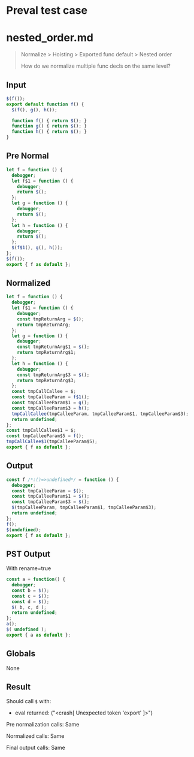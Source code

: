 # Preval test case

# nested_order.md

> Normalize > Hoisting > Exported func default > Nested order
>
> How do we normalize multiple func decls on the same level?

## Input

`````js filename=intro
$(f());
export default function f() {
  $(f(), g(), h());

  function f() { return $(); }
  function g() { return $(); }
  function h() { return $(); }
}
`````

## Pre Normal


`````js filename=intro
let f = function () {
  debugger;
  let f$1 = function () {
    debugger;
    return $();
  };
  let g = function () {
    debugger;
    return $();
  };
  let h = function () {
    debugger;
    return $();
  };
  $(f$1(), g(), h());
};
$(f());
export { f as default };
`````

## Normalized


`````js filename=intro
let f = function () {
  debugger;
  let f$1 = function () {
    debugger;
    const tmpReturnArg = $();
    return tmpReturnArg;
  };
  let g = function () {
    debugger;
    const tmpReturnArg$1 = $();
    return tmpReturnArg$1;
  };
  let h = function () {
    debugger;
    const tmpReturnArg$3 = $();
    return tmpReturnArg$3;
  };
  const tmpCallCallee = $;
  const tmpCalleeParam = f$1();
  const tmpCalleeParam$1 = g();
  const tmpCalleeParam$3 = h();
  tmpCallCallee(tmpCalleeParam, tmpCalleeParam$1, tmpCalleeParam$3);
  return undefined;
};
const tmpCallCallee$1 = $;
const tmpCalleeParam$5 = f();
tmpCallCallee$1(tmpCalleeParam$5);
export { f as default };
`````

## Output


`````js filename=intro
const f /*:()=>undefined*/ = function () {
  debugger;
  const tmpCalleeParam = $();
  const tmpCalleeParam$1 = $();
  const tmpCalleeParam$3 = $();
  $(tmpCalleeParam, tmpCalleeParam$1, tmpCalleeParam$3);
  return undefined;
};
f();
$(undefined);
export { f as default };
`````

## PST Output

With rename=true

`````js filename=intro
const a = function() {
  debugger;
  const b = $();
  const c = $();
  const d = $();
  $( b, c, d );
  return undefined;
};
a();
$( undefined );
export { a as default };
`````

## Globals

None

## Result

Should call `$` with:
 - eval returned: ("<crash[ Unexpected token 'export' ]>")

Pre normalization calls: Same

Normalized calls: Same

Final output calls: Same
